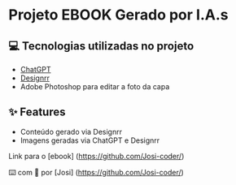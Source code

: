 
# Projeto EBOOK Gerado por I.A.s


## 💻 Tecnologias utilizadas no projeto

- [ChatGPT](https://chat.openai.com/) 
- [Designrr](https://app.designrr.io/)
- Adobe Photoshop para editar a foto da capa

## ✨ Features

- Conteúdo gerado via Designrr
- Imagens geradas via ChatGPT e Designrr

Link para o [ebook] (https://github.com/Josi-coder/)

⌨️ com 💜 por [Josi] (https://github.com/Josi-coder/)

